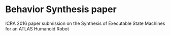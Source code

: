 # Behavior Synthesis paper

ICRA 2016 paper submission on the Synthesis of Executable State Machines for an ATLAS Humanoid Robot
